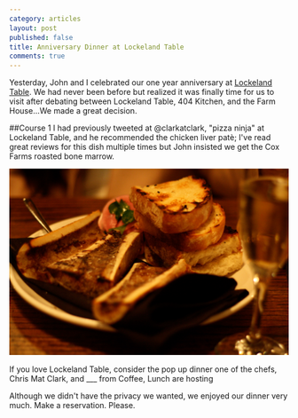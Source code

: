 ```yaml
---
category: articles
layout: post
published: false
title: Anniversary Dinner at Lockeland Table
comments: true
---
```


Yesterday, John and I celebrated our one year anniversary at [Lockeland Table](http://lockelandtable.com). We had never been before but realized it was finally time for us to visit after debating between Lockeland Table, 404 Kitchen, and the Farm House...We made a great decision. 

##Course 1
I had previously tweeted at @clarkatclark, "pizza ninja" at Lockeland Table, and he recommended the chicken liver patè; I've read great reviews for this dish multiple times but John insisted we get the Cox Farms roasted bone marrow. 

![bonemarrowLT.JPG](/images/bonemarrowLT.JPG)




If you love Lockeland Table, consider the pop up dinner one of the chefs, Chris Mat Clark, and ___ from Coffee, Lunch are hosting 

Although we didn't have the privacy we wanted, we enjoyed our dinner very much. 
Make a reservation. Please.